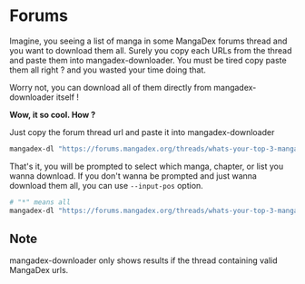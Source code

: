 # Forums

Imagine, you seeing a list of manga in some MangaDex forums thread and you want to download them all. 
Surely you copy each URLs from the thread and paste them into mangadex-downloader. 
You must be tired copy paste them all right ? and you wasted your time doing that.

Worry not, you can download all of them directly from mangadex-downloader itself !

**Wow, it so cool. How ?**

Just copy the forum thread url and paste it into mangadex-downloader

```sh
mangadex-dl "https://forums.mangadex.org/threads/whats-your-top-3-manga.1082493/"
```

That's it, you will be prompted to select which manga, chapter, or list you wanna download. 
If you don't wanna be prompted and just wanna download them all, you can use `--input-pos` option.

```sh
# "*" means all
mangadex-dl "https://forums.mangadex.org/threads/whats-your-top-3-manga.1082493/" --input-pos "*"
```

## Note

mangadex-downloader only shows results if the thread containing valid MangaDex urls.
